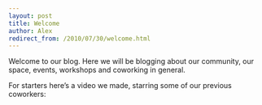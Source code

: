 ```yaml
---
layout: post
title: Welcome
author: Alex
redirect_from: /2010/07/30/welcome.html
---
```


Welcome to our blog. Here we will be blogging about our community, our space, events, workshops and coworking in general.

For starters here’s a video we made, starring some of our previous coworkers:

<object width="480" height="270"><param name="allowfullscreen" value="true" /><param name="allowscriptaccess" value="always" /><param name="movie" value="http://vimeo.com/moogaloop.swf?clip_id=8435403&amp;server=vimeo.com&amp;show_title=0&amp;show_byline=0&amp;show_portrait=0&amp;color=00adef&amp;fullscreen=1" /><embed src="http://vimeo.com/moogaloop.swf?clip_id=8435403&amp;server=vimeo.com&amp;show_title=0&amp;show_byline=0&amp;show_portrait=0&amp;color=00adef&amp;fullscreen=1" type="application/x-shockwave-flash" allowfullscreen="true" allowscriptaccess="always" width="480" height="270"></embed></object>
